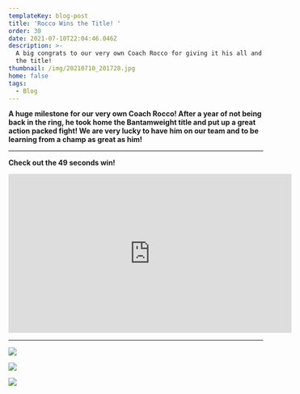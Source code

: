 ```yaml
---
templateKey: blog-post
title: 'Rocco Wins the Title! '
order: 30
date: 2021-07-10T22:04:46.046Z
description: >-
  A big congrats to our very own Coach Rocco for giving it his all and winning
  the title!
thumbnail: /img/20210710_201728.jpg
home: false
tags:
  - Blog
---
```

**A huge milestone for our very own Coach Rocco! After a year of not being back in the ring, he took home the Bantamweight title and put up a great action packed fight! We are very lucky to have him on our team and to be learning from a champ as great as him!**  

- - -

**Check out the 49 seconds win!**

<iframe width="560" height="315" src="https://www.youtube.com/embed/sHcTFgZ7iHs" title="YouTube video player" frameborder="0" allow="accelerometer; autoplay; clipboard-write; encrypted-media; gyroscope; picture-in-picture" allowfullscreen></iframe>

- - -

![](/img/img_7356.jpg)

![](/img/img_7357.jpg)

![](/img/img_7403.jpg)
